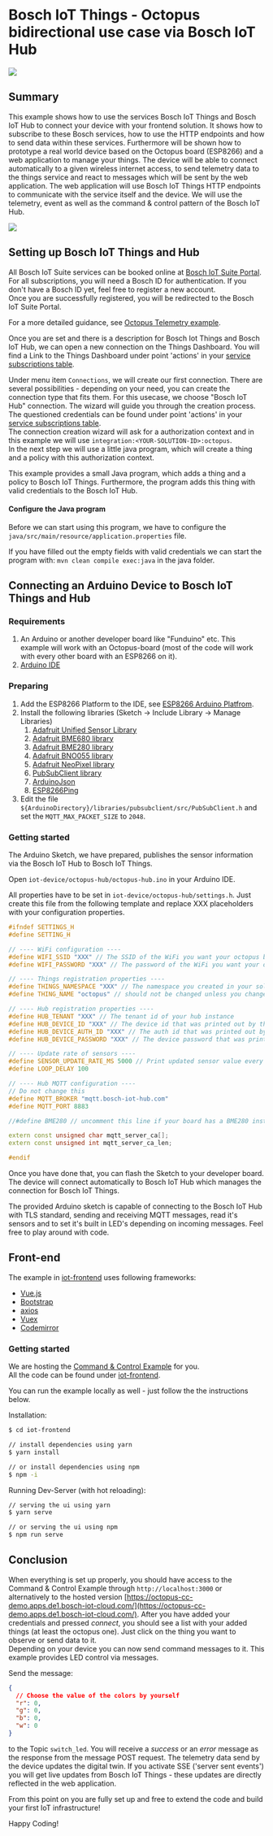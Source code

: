 # Bosch IoT Things - Octopus bidirectional use case via Bosch IoT Hub

![](img/things-screenshot-safe.png)

## Summary

This example shows how to use the services Bosch IoT Things and Bosch IoT Hub to connect your device with your frontend 
solution. It shows how to subscribe to these Bosch services, how to use the HTTP endpoints and how to send data within 
these services.
Furthermore will be shown how to prototype a real world device based on the Octopus board (ESP8266) and a web 
application to manage your things.
The device will be able to connect automatically to a given wireless internet access, to send telemetry data to the 
things service and react to messages which will be sent by the web application.
The web application will use Bosch IoT Things HTTP endpoints to communicate with the service itself and the device. 
We will use the telemetry, event as well as the command & control pattern of the Bosch IoT Hub.

![](img/octo.png)

## Setting up Bosch IoT Things and Hub

All Bosch IoT Suite services can be booked online at 
[Bosch IoT Suite Portal](https://accounts.bosch-iot-suite.com/subscriptions). For all subscriptions, you will need a 
Bosch ID for authentication. If you don't have a Bosch ID yet, feel free to register a new account.<br/> 
Once you are successfully registered, you will be redirected to the Bosch IoT Suite Portal.

For a more detailed guidance, see 
[Octopus Telemetry example](../octopus-telemetry).

Once you are set and there is a description for Bosch Iot Things and Bosch IoT Hub, we can open a new connection on 
the Things Dashboard. You will find a Link to the Things Dashboard under point 'actions' in your 
[service subscriptions table](https://accounts.bosch-iot-suite.com/subscriptions/).

Under menu item `Connections`, we will create our first connection.
There are several possibilities - depending on your need, you can create the connection type that fits them.
For this usecase, we choose "Bosch IoT Hub" connection. The wizard will guide you through the creation process. 
The questioned credentials can be found under point 'actions' in your 
[service subscriptions table](https://accounts.bosch-iot-suite.com/subscriptions/).<br/> 
The connection creation wizard will ask for a authorization context and in this example we will use 
`integration:<YOUR-SOLUTION-ID>:octopus`.<br/>
In the next step we will use a little java program, which will create a thing and a policy with this authorization context.

This example provides a small Java program, which adds a thing and a policy to Bosch IoT Things.
Furthermore, the program adds this thing with valid credentials to the Bosch IoT Hub.

#### Configure the Java program

Before we can start using this program, we have to configure the `java/src/main/resource/application.properties` file.

If you have filled out the empty fields with valid credentials we can start the program with: 
`mvn clean compile exec:java` in the java folder.

## Connecting an Arduino Device to Bosch IoT Things and Hub

### Requirements

1. An Arduino or another developer board like "Funduino" etc. This example will work with an
   Octopus-board (most of the code will work with every other board with an ESP8266 on it).
2. [Arduino IDE](https://www.arduino.cc/en/Main/Software)

### Preparing

1. Add the ESP8266 Platform to the IDE, see [ESP8266 Arduino Platfrom](https://github.com/esp8266/Arduino).
2. Install the following libraries (Sketch -> Include Library -> Manage Libraries)
   1. [Adafruit Unified Sensor Library](https://github.com/adafruit/Adafruit_Sensor)
   2. [Adafruit BME680 library](https://github.com/adafruit/Adafruit_BME680)
   3. [Adafruit BME280 library](https://github.com/adafruit/Adafruit_BME280)
   4. [Adafruit BNO055 library](https://github.com/adafruit/Adafruit_BNO055)
   5. [Adafruit NeoPixel library](https://github.com/adafruit/Adafruit_NeoPixel)
   6. [PubSubClient library](https://github.com/knolleary/pubsubclient)
   7. [ArduinoJson](https://github.com/bblanchon/ArduinoJson)
   8. [ESP8266Ping](https://github.com/dancol90/ESP8266Ping)
3. Edit the file `${ArduinoDirectory}/libraries/pubsubclient/src/PubSubClient.h` and set the
   `MQTT_MAX_PACKET_SIZE` to `2048`.

### Getting started

The Arduino Sketch, we have prepared, publishes the sensor information via the Bosch IoT Hub to Bosch IoT Things.

Open `iot-device/octopus-hub/octopus-hub.ino` in your Arduino IDE.

All properties have to be set in `iot-device/octopus-hub/settings.h`. 
Just create this file from the following template and replace XXX placeholders with your configuration properties.

```cpp
#ifndef SETTINGS_H
#define SETTING_H

// ---- WiFi configuration ----
#define WIFI_SSID "XXX" // The SSID of the WiFi you want your octopus board to connect to
#define WIFI_PASSWORD "XXX" // The password of the WiFi you want your octopus board to connect to

// ---- Things registration properties ----
#define THINGS_NAMESPACE "XXX" // The namespace you created in your solution
#define THING_NAME "octopus" // should not be changed unless you changed code in the java preparation program. This is the thing id without the namespace.

// ---- Hub registration properties ----
#define HUB_TENANT "XXX" // The tenant id of your hub instance
#define HUB_DEVICE_ID "XXX" // The device id that was printed out by the java preparation program
#define HUB_DEVICE_AUTH_ID "XXX" // The auth id that was printed out by the java preparation program
#define HUB_DEVICE_PASSWORD "XXX" // The device password that was printed out by the java preparation program

// ---- Update rate of sensors ----
#define SENSOR_UPDATE_RATE_MS 5000 // Print updated sensor value every 5 seconds
#define LOOP_DELAY 100

// ---- Hub MQTT configuration ----
// Do not change this
#define MQTT_BROKER "mqtt.bosch-iot-hub.com"
#define MQTT_PORT 8883

//#define BME280 // uncomment this line if your board has a BME280 instead of BME680

extern const unsigned char mqtt_server_ca[];
extern const unsigned int mqtt_server_ca_len;

#endif
```

Once you have done that, you can flash the Sketch to your developer board.
The device will connect automatically to Bosch IoT Hub which manages the connection for Bosch IoT Things.

The provided Arduino sketch is capable of connecting to the Bosch IoT Hub with TLS standard, 
sending and receiving MQTT messages, read it's sensors and to set it's built in LED's depending on incoming messages.
Feel free to play around with code.

## Front-end

The example in [iot-frontend](iot-frontend/) uses following frameworks:

- [Vue.js](https://vuejs.org)
- [Bootstrap](http://getbootstrap.com/)
- [axios](https://github.com/axios/axios)
- [Vuex](https://vuex.vuejs.org/)
- [Codemirror](https://codemirror.net/)

### Getting started

We are hosting the [Command & Control Example](https://octopus-cc-demo.apps.de1.bosch-iot-cloud.com/) for you.<br/> 
All the code can be found under [iot-frontend](iot-frontend/). 

You can run the example locally as well - just follow the the instructions below.

Installation:

```bash
$ cd iot-frontend

// install dependencies using yarn
$ yarn install

// or install dependencies using npm
$ npm -i
```

Running Dev-Server (with hot reloading):

```bash
// serving the ui using yarn
$ yarn serve

// or serving the ui using npm
$ npm run serve
```

## Conclusion

When everything is set up properly, you should have access to the Command & Control Example through
 `http://localhost:3000` or alternatively to the hosted version 
 [https://octopus-cc-demo.apps.de1.bosch-iot-cloud.com/](https://octopus-cc-demo.apps.de1.bosch-iot-cloud.com/). 
 After you have added your credentials and pressed _connect_, you should see a list with your added things 
 (at least the octopus one). Just click on the thing you want to observe or send data to it.<br/> 
 Depending on your device you can now send command messages to it. This example provides LED control via messages. 
 
 Send the message:

```json
{
  // Choose the value of the colors by yourself
  "r": 0,
  "g": 0,
  "b": 0,
  "w": 0
}
```

to the Topic `switch_led`. You will receive a _success_ or an _error_ message as the response from the message POST request.
The telemetry data send by the device updates the digital twin. 
If you activate SSE ('server sent events') you will get live updates from Bosch IoT Things - these updates are directly 
reflected in the web application.

From this point on you are fully set up and free to extend the code and build your first IoT infrastructure!

Happy Coding!
